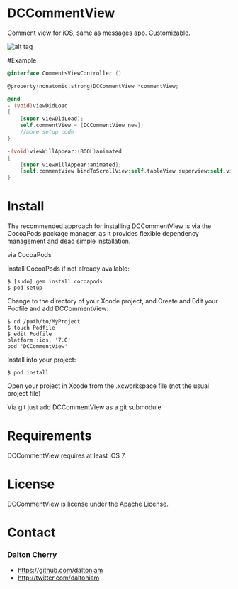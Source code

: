 DCCommentView
=============

Comment view for iOS, same as messages app. Customizable.

![alt tag](https://raw.github.com/daltoniam/DCCommentView/master/demo.gif)

#Example

```objective-c
@interface CommentsViewController ()

@property(nonatomic,strong)DCCommentView *commentView;

@end
- (void)viewDidLoad
{
    [super viewDidLoad];
    self.commentView = [DCCommentView new];
	//more setup code
}

-(void)viewWillAppear:(BOOL)animated
{
    [super viewWillAppear:animated];
    [self.commentView bindToScrollView:self.tableView superview:self.view];
}
```

# Install #

The recommended approach for installing DCCommentView is via the CocoaPods package manager, as it provides flexible dependency management and dead simple installation.

via CocoaPods

Install CocoaPods if not already available:

	$ [sudo] gem install cocoapods
	$ pod setup
Change to the directory of your Xcode project, and Create and Edit your Podfile and add DCCommentView:

	$ cd /path/to/MyProject
	$ touch Podfile
	$ edit Podfile
	platform :ios, '7.0' 
	pod 'DCCommentView'

Install into your project:

	$ pod install

Open your project in Xcode from the .xcworkspace file (not the usual project file)

Via git
just add DCCommentView as a git submodule

# Requirements #

DCCommentView requires at least iOS 7.

# License #

DCCommentView is license under the Apache License.

# Contact #

### Dalton Cherry ###
* https://github.com/daltoniam
* http://twitter.com/daltoniam
